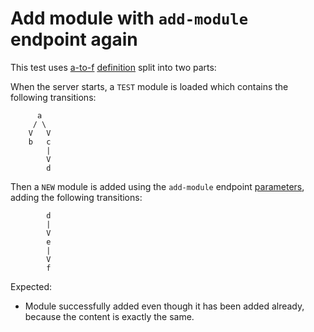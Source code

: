 # Add module with `add-module` endpoint again

This test uses [a-to-f](../../resources/a-to-f/) [definition](../../resources/a-to-f/definition.kore) split into two parts:

When the server starts, a `TEST` module is loaded which contains the following transitions:

```
      a
     / \
    V   V
    b   c
        |
        V
        d
```

Then a `NEW` module is added using the `add-module` endpoint [parameters](./params.json),
adding the following transitions:


```
        d
        |
        V
        e
        |
        V
        f
```

Expected:
* Module successfully added even though it has been added already, because the content is exactly the same.
